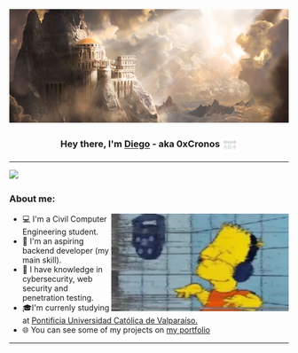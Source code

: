 <img src="./assets/images/banner.jpg" >

<h3 align="center">
Hey there, I'm <a href="https://dmcoder.dev/">Diego</a> - aka 0xCronos 
  <img align="center" src="./assets/gifs/404.webp" width="28">
</h3>

<hr>

![](https://komarev.com/ghpvc/?username=0xCronos&color=yellow)

### About me:

<img align="right" alt="gif" src="./assets/gifs/about.webp" width=320>

- 💻 I'm a Civil Computer Engineering student.
- 🌱 I'm an aspiring backend developer (my main skill).
- 🔐 I have knowledge in cybersecurity, web security and penetration testing.
- 🎓I'm currenly studying at <a href="https://www.pucv.cl/">Pontificia Universidad Católica de Valparaíso.</a>
- 🌐 You can see some of my projects on [my portfolio](https://dmcoder.dev/)

<hr>

